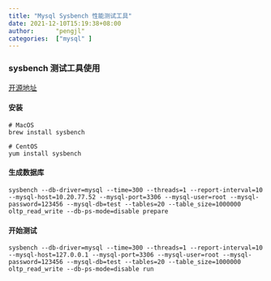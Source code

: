 ```yaml
---
title: "Mysql Sysbench 性能测试工具"
date: 2021-12-10T15:19:38+08:00
author:      "pengjl"
categories:  ["mysql" ]
---
```


### sysbench 测试工具使用

[开源地址](https://github.com/akopytov/sysbench)

#### 安装

```ssh
# MacOS
brew install sysbench

# CentOS
yum install sysbench
```



#### 生成数据库

```ssh
sysbench --db-driver=mysql --time=300 --threads=1 --report-interval=10 --mysql-host=10.20.77.52 --mysql-port=3306 --mysql-user=root --mysql-password=123456 --mysql-db=test --tables=20 --table_size=1000000 oltp_read_write --db-ps-mode=disable prepare
```





#### 开始测试

``` ssh
sysbench --db-driver=mysql --time=300 --threads=1 --report-interval=10 --mysql-host=127.0.0.1 --mysql-port=3306 --mysql-user=root --mysql-password=123456 --mysql-db=test --tables=20 --table_size=1000000 oltp_read_write --db-ps-mode=disable run
```





